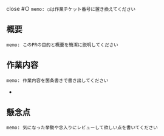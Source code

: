 close #○
`memo: ○は作業チケット番号に置き換えてください`

## 概要
`memo: このPRの目的と概要を簡潔に説明してください`

## 作業内容
`memo: 作業内容を箇条書きで書き出してください`

*

## 懸念点
`memo: 気になった挙動や念入りにレビューして欲しい点を書いてください`
